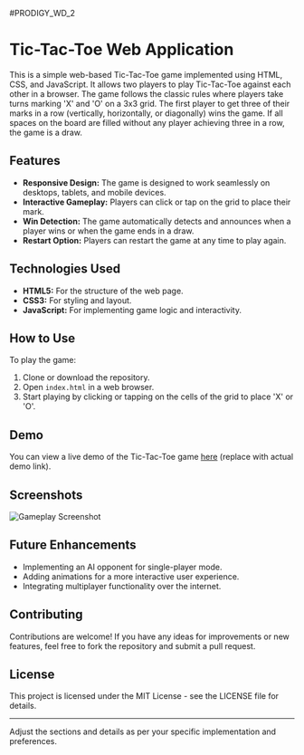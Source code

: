 #PRODIGY_WD_2

# Tic-Tac-Toe Web Application

This is a simple web-based Tic-Tac-Toe game implemented using HTML, CSS, and JavaScript. It allows two players to play Tic-Tac-Toe against each other in a browser. The game follows the classic rules where players take turns marking 'X' and 'O' on a 3x3 grid. The first player to get three of their marks in a row (vertically, horizontally, or diagonally) wins the game. If all spaces on the board are filled without any player achieving three in a row, the game is a draw.

## Features

- **Responsive Design:** The game is designed to work seamlessly on desktops, tablets, and mobile devices.
- **Interactive Gameplay:** Players can click or tap on the grid to place their mark.
- **Win Detection:** The game automatically detects and announces when a player wins or when the game ends in a draw.
- **Restart Option:** Players can restart the game at any time to play again.

## Technologies Used

- **HTML5:** For the structure of the web page.
- **CSS3:** For styling and layout.
- **JavaScript:** For implementing game logic and interactivity.

## How to Use

To play the game:
1. Clone or download the repository.
2. Open `index.html` in a web browser.
3. Start playing by clicking or tapping on the cells of the grid to place 'X' or 'O'.

## Demo

You can view a live demo of the Tic-Tac-Toe game [here](#) (replace with actual demo link).

## Screenshots

![Gameplay Screenshot](/path/to/screenshot.png)

## Future Enhancements

- Implementing an AI opponent for single-player mode.
- Adding animations for a more interactive user experience.
- Integrating multiplayer functionality over the internet.

## Contributing

Contributions are welcome! If you have any ideas for improvements or new features, feel free to fork the repository and submit a pull request.

## License

This project is licensed under the MIT License - see the LICENSE file for details.

---

Adjust the sections and details as per your specific implementation and preferences.
